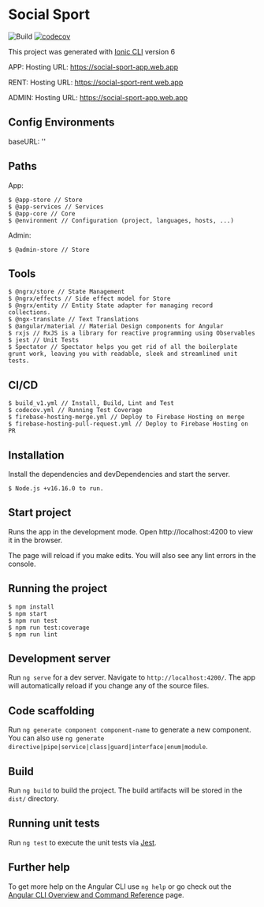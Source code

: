 # Social Sport

![Build](https://github.com/myvictorlife/social-sport-monorepo/actions/workflows/build_v1.yml/badge.svg)
[![codecov](https://codecov.io/gh/myvictorlife/social-sport-monorep/branch/main/graph/badge.svg)](https://codecov.io/gh/myvictorlife/sidequest-xp)

This project was generated with [Ionic CLI](https://ionicframework.com/docs/developing/starting) version 6

APP: 
Hosting URL: https://social-sport-app.web.app

RENT:
Hosting URL: https://social-sport-rent.web.app

ADMIN:
Hosting URL: https://social-sport-app.web.app

## Config Environments

baseURL: ''


## Paths

App:

    $ @app-store // Store
    $ @app-services // Services
    $ @app-core // Core
    $ @environment // Configuration (project, languages, hosts, ...)
    
Admin:
    
    $ @admin-store // Store


## Tools

    $ @ngrx/store // State Management
    $ @ngrx/effects // Side effect model for Store
    $ @ngrx/entity // Entity State adapter for managing record collections.
    $ @ngx-translate // Text Translations
    $ @angular/material // Material Design components for Angular
    $ rxjs // RxJS is a library for reactive programming using Observables
    $ jest // Unit Tests
    $ Spectator // Spectator helps you get rid of all the boilerplate grunt work, leaving you with readable, sleek and streamlined unit tests.

## CI/CD

    $ build_v1.yml // Install, Build, Lint and Test
    $ codecov.yml // Running Test Coverage
    $ firebase-hosting-merge.yml // Deploy to Firebase Hosting on merge
    $ firebase-hosting-pull-request.yml // Deploy to Firebase Hosting on PR

## Installation

Install the dependencies and devDependencies and start the server.

    $ Node.js +v16.16.0 to run.

## Start project

Runs the app in the development mode. Open http://localhost:4200 to view it in the browser.

The page will reload if you make edits. You will also see any lint errors in the console.

## Running the project

    $ npm install
    $ npm start
    $ npm run test
    $ npm run test:coverage
    $ npm run lint

## Development server

Run `ng serve` for a dev server. Navigate to `http://localhost:4200/`. The app will automatically reload if you change any of the source files.

## Code scaffolding

Run `ng generate component component-name` to generate a new component. You can also use `ng generate directive|pipe|service|class|guard|interface|enum|module`.

## Build

Run `ng build` to build the project. The build artifacts will be stored in the `dist/` directory.

## Running unit tests

Run `ng test` to execute the unit tests via [Jest](https://jestjs.io/).

## Further help

To get more help on the Angular CLI use `ng help` or go check out the [Angular CLI Overview and Command Reference](https://angular.io/cli) page.